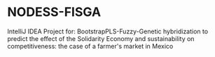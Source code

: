 # NODESS-FISGA

IntelliJ IDEA Project for: BootstrapPLS-Fuzzy-Genetic hybridization to predict the effect of the Solidarity Economy and sustainability on competitiveness: the case of a farmer's market in Mexico
